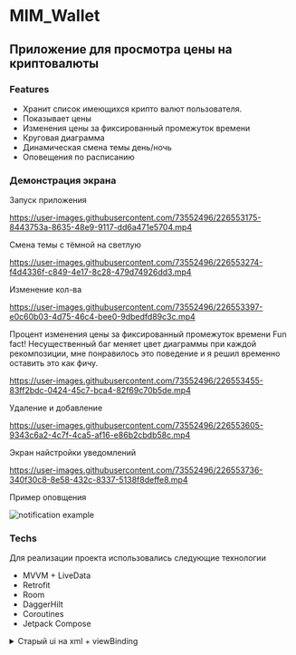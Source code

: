 # MIM_Wallet

## Приложение для просмотра цены на криптовалюты

### Features

- Хранит список имеющихся крипто валют пользователя.
- Показывает цены
- Изменения цены за фиксированный промежуток времени
- Круговая диаграмма
- Динамическая смена темы день/ночь
- Оповещения по расписанию

### Демонстрация экрана

Запуск приложения

https://user-images.githubusercontent.com/73552496/226553175-8443753a-8635-48e9-9117-dd6a471e5704.mp4

Смена темы с тёмной на светлую

https://user-images.githubusercontent.com/73552496/226553274-f4d4336f-c849-4e17-8c28-479d74926dd3.mp4

Изменение кол-ва

https://user-images.githubusercontent.com/73552496/226553397-e0c60b03-4d75-46c4-bee0-9dbedfd89c3c.mp4

Процент изменения цены за фиксированный промежуток времени
Fun fact! Несущественный баг меняет цвет диаграммы  при каждой рекомпозиции, мне понравилось это поведение и я решил временно оставить это как фичу.

https://user-images.githubusercontent.com/73552496/226553455-83ff2bdc-0424-45c7-bca4-82f69c70b5de.mp4

Удаление и добавление

https://user-images.githubusercontent.com/73552496/226553605-9343c6a2-4c7f-4ca5-af16-e86b2cbdb58c.mp4

Экран найстройки уведомлений

https://user-images.githubusercontent.com/73552496/226553736-340f30c8-8e58-432c-8337-5138f8deffe8.mp4

Пример оповщения 

![notification example](https://user-images.githubusercontent.com/73552496/226554463-cfd27c21-fdc6-4b27-b471-41d33f8656c0.jpeg)


### Techs

Для реализации проекта использовались следующие технологии
- MVVM + LiveData
- Retrofit
- Room
- DaggerHilt
- Coroutines
- Jetpack Compose

<details>
  <summary>Старый ui на xml + viewBinding</summary>
  
      https://user-images.githubusercontent.com/73552496/215429488-061e243e-ce79-43cf-b683-f1dc2fbd323f.mp4
  
</details>
